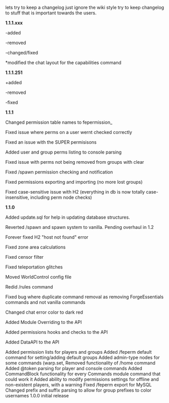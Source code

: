 lets try to keep a changelog
just ignore the wiki style
try to keep changelog to stuff that is important towards the users.


**1.1.1.xxx**

-added

-removed

-changed/fixed

*modified the chat layout for the capabilities command

**1.1.1.251**

+added

-removed

-fixed

**1.1.1**


Changed permission table names to fepermission_<tableName>

Fixed issue where perms on a user wernt checked correctly

Fixed an issue with the SUPER permisisons

Added user and group perms listing to console parsing

Fixed issue with perms not being removed from groups with clear

Fixed /spawn permission checking and notification

Fixed permissions exporting and importing (no more lost groups)

Fixed case-sensitive issue with H2 (everything in db is now totally case-insensitive, including perm node checks)

**1.1.0**

Added update.sql for help in updating database structures.

Reverted /spawn and spawn system to vanilla. Pending overhaul in 1.2

Forever fixed H2 "host not found" error

Fixed zone area calculations

Fixed censor filter

Fixed teleportation glitches

Moved WorldControl config file

Redid /rules command

Fixed bug where duplicate command removal as removing ForgeEssentials commands and not vanilla commands

Changed chat error color to dark red

Added Module Overriding to the API

Added permissions hooks and checks to the API

Added DataAPI to the API

Added permission lists for players and groups
Added /feperm default command for setting/adding default groups
Added admin-type nodes for some commands (warp.set,
Removed <x y z> functionality of /home command
Added @token parsing for player and console commands
Added CommandBlock functionality for every Commands module command that could work it
Added ability to modify permissions settings for offline and non-existent players, with a warning
Fixed /feperm export for MySQL
Changed prefix and suffix parsing to allow for group prefixes to color usernames
1.0.0
initial release

